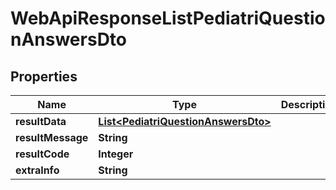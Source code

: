 # WebApiResponseListPediatriQuestionAnswersDto

## Properties
Name | Type | Description | Notes
------------ | ------------- | ------------- | -------------
**resultData** | [**List&lt;PediatriQuestionAnswersDto&gt;**](PediatriQuestionAnswersDto.md) |  |  [optional]
**resultMessage** | **String** |  |  [optional]
**resultCode** | **Integer** |  |  [optional]
**extraInfo** | **String** |  |  [optional]
